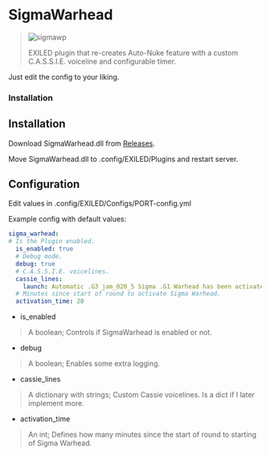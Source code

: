 # SigmaWarhead

> ![sigmawp](https://github.com/TenDRILLL/SigmaWarhead/assets/32621403/0266a0b0-d7a6-4417-a482-af1f6db2a860)
>
> EXILED plugin that re-creates Auto-Nuke feature with a custom C.A.S.S.I.E. voiceline and configurable timer.

Just edit the config to your liking.

### Installation
## Installation
Download SigmaWarhead.dll from [Releases](/Releases).

Move SigmaWarhead.dll to .config/EXILED/Plugins and restart server.

## Configuration
Edit values in .config/EXILED/Configs/PORT-config.yml

Example config with default values:
```yml
sigma_warhead:
# Is the Plugin enabled.
  is_enabled: true
  # Debug mode.
  debug: true
  # C.A.S.S.I.E. voicelines.
  cassie_lines:
    launch: Automatic .G3 jam_020_5 Sigma .G1 Warhead has been activated by .G6 pitch_0.69 O5 pitch_1.00 . Time until jam_020_3 detonation is .G2 T minus 90 seconds .
  # Minutes since start of round to activate Sigma Warhead.
  activation_time: 20
```
* is_enabled
> A boolean; Controls if SigmaWarhead is enabled or not.
* debug
> A boolean; Enables some extra logging.
* cassie_lines
> A dictionary with strings; Custom Cassie voicelines. Is a dict if I later implement more.
* activation_time
> An int; Defines how many minutes since the start of round to starting of Sigma Warhead.
